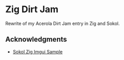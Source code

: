 # Zig Dirt Jam
Rewrite of my Acerola Dirt Jam entry in Zig and Sokol.

## Acknowledgments
- [Sokol Zig Imgui Sample](https://github.com/floooh/sokol-zig-imgui-sample)
